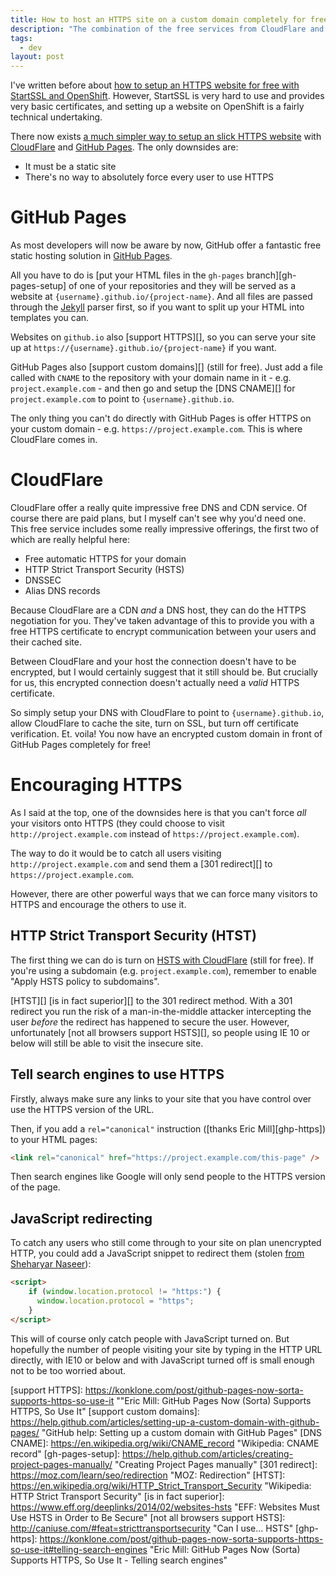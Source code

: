 ```yaml
---
title: How to host an HTTPS site on a custom domain completely for free"
description: "The combination of the free services from CloudFlare and Github Pages make it incredibly easy to host a secure website."
tags:
  - dev
layout: post
---
```


I've written before about [how to setup an HTTPS website for free with StartSSL
and OpenShift][free-https]. However, StartSSL is very hard to use and provides
very basic certificates, and setting up a website on OpenShift is a fairly technical
undertaking.

There now exists [a much simpler way to setup an slick HTTPS website][simple-https] with
[CloudFlare][] and [GitHub Pages][]. The only downsides are:

- It must be a static site
- There's no way to absolutely force every user to use HTTPS

GitHub Pages
===

As most developers will now be aware by now, GitHub offer a fantastic free static
hosting solution in [GitHub Pages][].

All you have to do is [put your HTML files in the `gh-pages` branch][gh-pages-setup] of one of
your repositories and they will be served as a website at
`{username}.github.io/{project-name}`. And all files are passed through the
[Jekyll][] parser first, so if you want to split up your HTML into templates
you can.

Websites on `github.io` also [support HTTPS][], so you can serve your site up
at `https://{username}.github.io/{project-name}` if you want.

GitHub Pages also [support custom domains][] (still for free). Just add a file
called with `CNAME` to the repository with your domain name in it - e.g.
`project.example.com` - and then go and setup the [DNS CNAME][] for `project.example.com`
to point to `{username}.github.io`.

The only thing you can't do directly with GitHub Pages is offer HTTPS
on your custom domain - e.g. `https://project.example.com`. This is where
CloudFlare comes in.

CloudFlare
===

CloudFlare offer a really quite impressive free DNS and CDN service. Of course
there are paid plans, but I myself can't see why you'd need one. This free
service includes some really impressive offerings, the first two of which
are really helpful here:

- Free automatic HTTPS for your domain
- HTTP Strict Transport Security (HSTS)
- DNSSEC
- Alias DNS records

Because CloudFlare are a CDN *and* a DNS host, they can do the HTTPS negotiation
for you. They've taken advantage of this to provide you with a free HTTPS
certificate to encrypt communication between your users and their cached site.

Between CloudFlare and your host the connection doesn't have to be encrypted,
but I would certainly suggest that it still should be. But crucially for us,
this encrypted connection doesn't actually need a *valid* HTTPS certificate.

So simply setup your DNS with CloudFlare to point to `{username}.github.io`,
allow CloudFlare to cache the site, turn on SSL, but turn off certificate
verification. Et. voila! You now have an encrypted custom domain in front of
GitHub Pages completely for free!

Encouraging HTTPS
===

As I said at the top, one of the downsides here is that you can't force *all*
your visitors onto HTTPS (they could choose to visit `http://project.example.com`
instead of `https://project.example.com`).

The way to do it would be to catch all users visiting `http://project.example.com`
and send them a [301 redirect][] to `https://project.example.com`.

However, there are other powerful ways that we can force many visitors to HTTPS
and encourage the others to use it.

HTTP Strict Transport Security (HTST)
---

The first thing we can do is turn on [HSTS with CloudFlare][] (still for free).
If you're using a subdomain (e.g. `project.example.com`), remember to enable
"Apply HSTS policy to subdomains".

[HTST][] [is in fact superior][] to the 301 redirect method. With a 301 redirect
you run the risk of a man-in-the-middle attacker intercepting the user *before*
the redirect has happened to secure the user. However, unfortunately [not all
browsers support HSTS][], so people using IE 10 or below will still be able to
visit the insecure site.

Tell search engines to use HTTPS
---

Firstly, always make sure any links to your site that you have control over
use the HTTPS version of the URL.

Then, if you add a `rel="canonical"` instruction ([thanks Eric Mill][ghp-https]) to your HTML pages:

``` html
<link rel="canonical" href="https://project.example.com/this-page" />
```

Then search engines like Google will only send people to the HTTPS version of
the page.

JavaScript redirecting
---

To catch any users who still come through to your site on plan unencrypted HTTP,
you could add a JavaScript snippet to redirect them (stolen [from Sheharyar Naseer][simple-https]):

``` html
<script>
    if (window.location.protocol != "https:") {
      window.location.protocol = "https";
    }
</script>
```

This will of course only catch people with JavaScript turned on. But hopefully
the number of people visiting your site by typing in the HTTP URL directly,
with IE10 or below and with JavaScript turned off is small enough not to be
too worried about.

[HSTS with CloudFlare]: https://blog.cloudflare.com/enforce-web-policy-with-hypertext-strict-transport-security-hsts/ "CloudFlare blog: Enforce Web Policy with HTTP Strict Transport Security (HSTS)"
[free-https]: /2014/08/26/host-your-site-with-https-for-free/ "Robin Winslow: Host your site with HTTPS for free"
[CloudFlare]: https://www.cloudflare.com/ "CloudFlare is a free global CDN and DNS provider that can speed up and protect any site online"
[Github Pages]: https://pages.github.com/ "Github Pages Websites for you and your projects"
[simple-https]: https://sheharyar.me/blog/free-ssl-for-github-pages-with-custom-domains/ "Sheharyar Naseer: Set Up SSL on Github Pages With Custom Domains for Free"
[Jekyll]: https://jekyllrb.com/ "Transform your plain text into static websites and blogs."
[support HTTPS]: https://konklone.com/post/github-pages-now-sorta-supports-https-so-use-it ""Eric Mill: GitHub Pages Now (Sorta) Supports HTTPS, So Use It"
[support custom domains]: https://help.github.com/articles/setting-up-a-custom-domain-with-github-pages/ "GitHub help: Setting up a custom domain with GitHub Pages"
[DNS CNAME]: https://en.wikipedia.org/wiki/CNAME_record "Wikipedia: CNAME record"
[gh-pages-setup]: https://help.github.com/articles/creating-project-pages-manually/ "Creating Project Pages manually"
[301 redirect]: https://moz.com/learn/seo/redirection "MOZ: Redirection"
[HTST]: https://en.wikipedia.org/wiki/HTTP_Strict_Transport_Security "Wikipedia: HTTP Strict Transport Security"
[is in fact superior]: https://www.eff.org/deeplinks/2014/02/websites-hsts "EFF: Websites Must Use HSTS in Order to Be Secure"
[not all browsers support HSTS]: http://caniuse.com/#feat=stricttransportsecurity "Can I use... HSTS"
[ghp-https]: https://konklone.com/post/github-pages-now-sorta-supports-https-so-use-it#telling-search-engines "Eric Mill: GitHub Pages Now (Sorta) Supports HTTPS, So Use It - Telling search engines"
